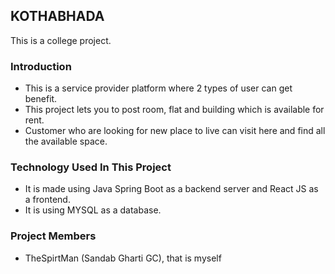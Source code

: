 ## KOTHABHADA

This is a college project.

### Introduction
- This is a service provider platform where 2 types of user can get benefit.
- This project lets you to post room, flat and building which is available for rent.
- Customer who are looking for new place to live can visit here and find all the available space.

### Technology Used In This Project
- It is made using Java Spring Boot as a backend server and React JS as a frontend.
- It is using MYSQL as a database.

### Project Members
- TheSpirtMan (Sandab Gharti GC), that is myself
